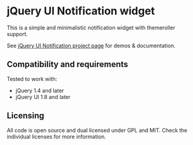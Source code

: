 # jQuery UI Notification widget

This is a simple and minimalistic notification widget with themeroller support.

See [jQuery UI Notification project page](http://writeless.se/project/jquery-ui-notification/) for demos & documentation.

## Compatibility and requirements
Tested to work with:

* jQuery 1.4 and later
* jQuery UI 1.8 and later

## Licensing
All code is open source and dual licensed under GPL and MIT. Check the individual licenses for more information.